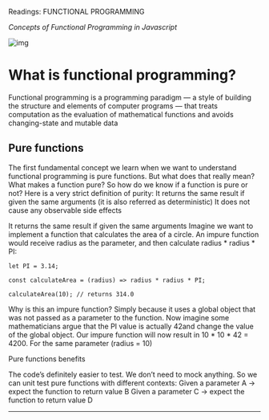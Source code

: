 Readings: FUNCTIONAL PROGRAMMING

*Concepts of Functional Programming in Javascript*

![img](https://miro.medium.com/max/875/1*JyVlvqwsCBYl2FuvPFVRZQ.png)

# What is functional programming?
Functional programming is a programming paradigm — a style of building the structure and elements of computer programs — that treats computation as the evaluation of mathematical functions and avoids changing-state and mutable data 

## Pure functions
The first fundamental concept we learn when we want to understand functional programming is pure functions. But what does that really mean? What makes a function pure?
So how do we know if a function is pure or not? Here is a very strict definition of purity:
It returns the same result if given the same arguments (it is also referred as deterministic)
It does not cause any observable side effects

It returns the same result if given the same arguments
Imagine we want to implement a function that calculates the area of a circle. An impure function would receive radius as the parameter, and then calculate radius * radius * PI:

  ``let PI = 3.14;``
  
``const calculateArea = (radius) => radius * radius * PI;``

``calculateArea(10); // returns 314.0``

Why is this an impure function? Simply because it uses a global object that was not passed as a parameter to the function.
Now imagine some mathematicians argue that the PI value is actually 42and change the value of the global object.
Our impure function will now result in 10 * 10 * 42 = 4200. For the same parameter (radius = 10)


Pure functions benefits

The code’s definitely easier to test. We don’t need to mock anything. So we can unit test pure functions with different contexts:
Given a parameter A → expect the function to return value B
Given a parameter C → expect the function to return value D

-----------------------------------------------------------------------
